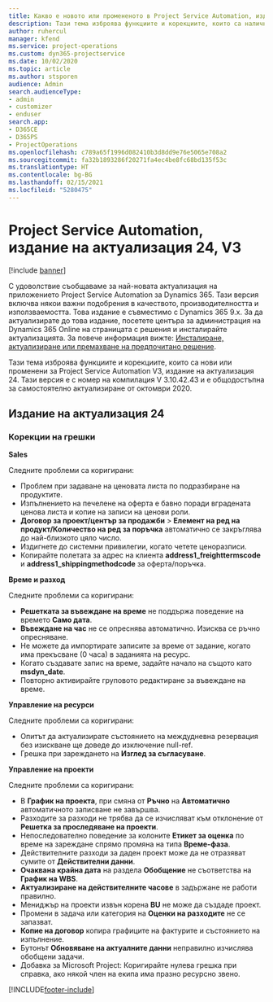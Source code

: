 ```yaml
---
title: Какво е новото или промененото в Project Service Automation, издание на актуализация 24, V3
description: Тази тема изброява функциите и корекциите, които са налични в Project Service Automation V3, издание на актуализация 24, V3.
author: ruhercul
manager: kfend
ms.service: project-operations
ms.custom: dyn365-projectservice
ms.date: 10/02/2020
ms.topic: article
ms.author: stsporen
audience: Admin
search.audienceType:
- admin
- customizer
- enduser
search.app:
- D365CE
- D365PS
- ProjectOperations
ms.openlocfilehash: c789a65f1996d082410b3d8dd9e76e5065e708a2
ms.sourcegitcommit: fa32b1893286f20271fa4ec4be8fc68bd135f53c
ms.translationtype: HT
ms.contentlocale: bg-BG
ms.lasthandoff: 02/15/2021
ms.locfileid: "5280475"
---
```

# <a name="project-service-automation-update-release-24-v3"></a>Project Service Automation, издание на актуализация 24, V3

[!include [banner](../includes/psa-now-project-operations.md)]

С удоволствие съобщаваме за най-новата актуализация на приложението Project Service Automation за Dynamics 365. Тази версия включва някои важни подобрения в качеството, производителността и използваемостта. Това издание е съвместимо с Dynamics 365 9.x. За да актуализирате до това издание, посетете центъра за администрация на Dynamics 365 Online на страницата с решения и инсталирайте актуализацията. За повече информация вижте: [Инсталиране, актуализиране или премахване на предпочитано решение](https://docs.microsoft.com/power-platform/admin/install-remove-preferred-solution).

Тази тема изброява функциите и корекциите, които са нови или променени за Project Service Automation V3, издание на актуализация 24. Тази версия е с номер на компилация V 3.10.42.43 и е общодостъпна за самостоятелно актуализиране от октомври 2020.

## <a name="update-release-24"></a>Издание на актуализация 24

### <a name="bug-fixes"></a>Корекции на грешки

**Sales**

Следните проблеми са коригирани:

- Проблем при задаване на ценовата листа по подразбиране на продуктите.
- Изпълнението на печелене на оферта е бавно поради вградената ценова листа и копие на записи на ценови роли.
- **Договор за проект/център за продажби** > **Елемент на ред на продукт/Количество на ред за поръчка** автоматично се закръглява до най-близкото цяло число.
- Издигнете до системни привилегии, когато четете ценоразписи.
- Копирайте полетата за адрес на клиента **address1_freighttermscode** и **address1_shippingmethodcode** за оферта/поръчка. 


**Време и разход**

Следните проблеми са коригирани:

- **Решетката за въвеждане на време** не поддържа поведение на времето **Само дата**.
- **Въвеждане на час** не се опреснява автоматично. Изисква се ръчно опресняване.
- Не можете да импортирате записите за време от задание, когато има прекъсване (0 часа) в заданията на ресурс.
- Когато създавате запис на време, задайте начало на същото като **msdyn_date**.
- Повторно активирайте груповото редактиране за въвеждане на време.

**Управление на ресурси**

Следните проблеми са коригирани:

- Опитът да актуализирате състоянието на междудневна резервация без изискване ще доведе до изключение null-ref.
- Грешка при зареждането на **Изглед за съгласуване**.


**Управление на проекти**

Следните проблеми са коригирани:

- В **График на проекта**, при смяна от **Ръчно** на **Автоматично** автоматичното записване не завършва.
- Разходите за разходи не трябва да се изчисляват към отклонение от **Решетка за проследяване на проекти**.
- Непоследователно поведение за колоните **Етикет за оценка** по време на зареждане спрямо промяна на типа **Време-фаза**.
- Действителните разходи за даден проект може да не отразяват сумите от **Действителни данни**.
- **Очаквана крайна дата** на раздела **Обобщение** не съответства на **График на WBS**.
- **Актуализиране на действителните часове** в задържане не работи правилно.
- Мениджър на проекти извън корена **BU** не може да създаде проект.
- Промени в задача или категория на **Оценки на разходите** не се запазват.
- **Копие на договор** копира графиците на фактурите и състоянието на изпълнение.
- Бутонът **Обновяване на актуалните данни** неправилно изчислява обобщени задачи.
- Добавка за Microsoft Project: Коригирайте нулева грешка при справка, ако някой член на екипа има празно ресурсно звено.



[!INCLUDE[footer-include](../includes/footer-banner.md)]